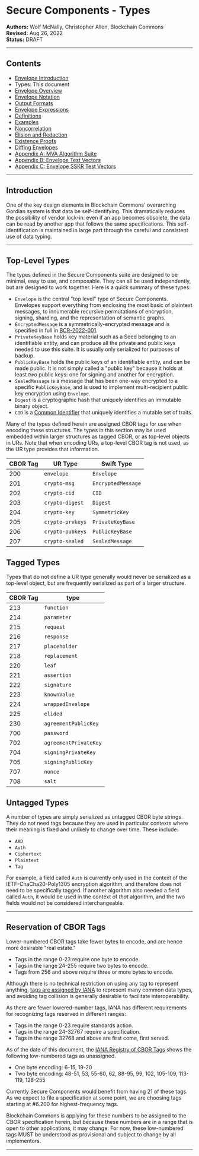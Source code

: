 # Secure Components - Types

**Authors:** Wolf McNally, Christopher Allen, Blockchain Commons</br>
**Revised:** Aug 26, 2022</br>
**Status:** DRAFT

---

## Contents

* [Envelope Introduction](00-INTRODUCTION.md)
* Types: This document
* [Envelope Overview](02-ENVELOPE.md)
* [Envelope Notation](03-ENVELOPE-NOTATION.md)
* [Output Formats](04-OUTPUT-FORMATS.md)
* [Envelope Expressions](05-ENVELOPE-EXPRESSIONS.md)
* [Definitions](06-DEFINITIONS.md)
* [Examples](07-EXAMPLES.md)
* [Noncorrelation](08-NONCORRELATION.md)
* [Elision and Redaction](09-ELISION-REDACTION.md)
* [Existence Proofs](10-EXISTENCE-PROOFS.md)
* [Diffing Envelopes](11-DIFFING.md)
* [Appendix A: MVA Algorithm Suite](12-A-ALGORITHMS.md)
* [Appendix B: Envelope Test Vectors](13-B-ENVELOPE-TEST-VECTORS.md)
* [Appendix C: Envelope SSKR Test Vectors](14-C-ENVELOPE-SSKR-TEST-VECTORS.md)

---

## Introduction

One of the key design elements in Blockchain Commons' overarching Gordian system is that data be self-identifying. This dramatically reduces the possibility of vendor lock-in: even if an app becomes obsolete, the data can be read by another app that follows the same specifications. This self-identification is maintained in large part through the careful and consistent use of data typing.

---

## Top-Level Types

The types defined in the Secure Components suite are designed to be minimal, easy to use, and composable. They can all be used independently, but are designed to work together. Here is a quick summary of these types:

* `Envelope` is the central "top level" type of Secure Components. Envelopes support everything from enclosing the most basic of plaintext messages, to innumerable recursive permutations of encryption, signing, sharding, and the representation of semantic graphs.
* `EncryptedMessage` is a symmetrically-encrypted message and is specified in full in [BCR-2022-001](https://github.com/BlockchainCommons/Research/blob/master/papers/bcr-2022-001-secure-message.md).
* `PrivateKeyBase` holds key material such as a Seed belonging to an identifiable entity, and can produce all the private and public keys needed to use this suite. It is usually only serialized for purposes of backup.
* `PublicKeyBase` holds the public keys of an identifiable entity, and can be made public. It is not simply called a "public key" because it holds at least _two_ public keys: one for signing and another for encryption.
* `SealedMessage` is a message that has been one-way encrypted to a specific `PublicKeyBase`, and is used to implement multi-recipient public key encryption using `Envelope`.
* `Digest` is a cryptographic hash that uniquely identifies an immutable binary object.
* `CID` is a [Common Identifier](https://github.com/BlockchainCommons/Research/blob/master/papers/bcr-2022-002-cid-common-identifier.md) that uniquely identifies a mutable set of traits.

Many of the types defined herein are assigned CBOR tags for use when encoding these structures. The types in this section may be used embedded within larger structures as tagged CBOR, or as top-level objects in URs. Note that when encoding URs, a top-level CBOR tag is not used, as the UR type provides that information.

|CBOR Tag|UR Type|Swift Type|
|---|---|---|
|200|`envelope`|`Envelope`|
|201|`crypto-msg`|`EncryptedMessage`|
|202|`crypto-cid`|`CID`|
|203|`crypto-digest`|`Digest`|
|204|`crypto-key`|`SymmetricKey`|
|205|`crypto-prvkeys`|`PrivateKeyBase`|
|206|`crypto-pubkeys`|`PublicKeyBase`|
|207|`crypto-sealed`|`SealedMessage`|

## Tagged Types

Types that do not define a UR type generally would never be serialized as a top-level object, but are frequently serialized as part of a larger structure.

|CBOR Tag|type|
|---|---|
|213|`function`|
|214|`parameter`|
|215|`request`|
|216|`response`|
|217|`placeholder`|
|218|`replacement`|
|220|`leaf`|
|221|`assertion`|
|222|`signature`|
|223|`knownValue`|
|224|`wrappedEnvelope`|
|225|`elided`|
|230|`agreementPublicKey`|
|700|`password`|
|702|`agreementPrivateKey`|
|704|`signingPrivateKey`|
|705|`signingPublicKey`|
|707|`nonce`|
|708|`salt`|

## Untagged Types

A number of types are simply serialized as untagged CBOR byte strings. They do not need tags because they are used in particular contexts where their meaning is fixed and unlikely to change over time. These include:

* `AAD`
* `Auth`
* `Ciphertext`
* `Plaintext`
* `Tag`

For example, a field called `Auth` is currently only used in the context of the IETF-ChaCha20-Poly1305 encryption algorithm, and therefore does not need to be specifically tagged. If another algorithm also needed a field called `Auth`, it would be used in the context of *that* algorithm, and the two fields would not be considered interchangeable.

---

## Reservation of CBOR Tags

Lower-numbered CBOR tags take fewer bytes to encode, and are hence more desirable "real estate."

* Tags in the range 0-23 require one byte to encode.
* Tags in the range 24-255 require two bytes to encode.
* Tags from 256 and above require three or more bytes to encode.

Although there is no technical restriction on using any tag to represent anything, [tags are assigned by IANA](https://www.iana.org/assignments/cbor-tags/cbor-tags.xhtml) to represent many common data types, and avoiding tag collision is generally desirable to facilitate interoperability.

As there are fewer lowered-number tags, IANA has different requirements for recognizing tags reserved in different ranges:

* Tags in the range 0-23 require standards action.
* Tags in the range 24-32767 require a specification.
* Tags in the range 32768 and above are first come, first served.

As of the date of this document, the [IANA Registry of CBOR Tags](https://www.iana.org/assignments/cbor-tags/cbor-tags.xhtml) shows the following low-numbered tags as unassigned.

* One byte encoding: 6-15, 19-20
* Two byte encoding: 48-51, 53, 55-60, 62, 88-95, 99, 102, 105-109, 113-119, 128-255

Currently Secure Components would benefit from having 21 of these tags. As we expect to file a specification at some point, we are choosing tags starting at #6.200 for highest-frequency tags.

Blockchain Commons is applying for these numbers to be assigned to the CBOR specification herein, but because these numbers are in a range that is open to other applications, it may change. For now, these low-numbered tags MUST be understood as provisional and subject to change by all implementors.

---
